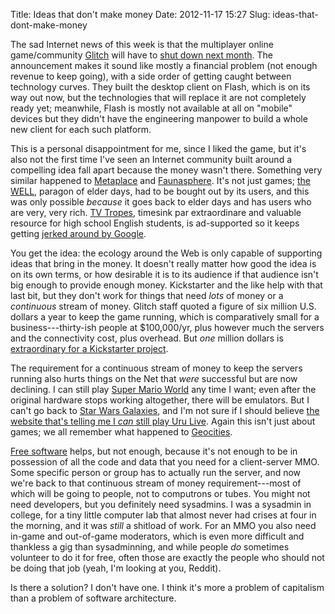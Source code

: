 Title: Ideas that don't make money
Date: 2012-11-17 15:27
Slug: ideas-that-dont-make-money

The sad Internet news of this week is that the multiplayer online
game/community [Glitch](http://www.glitchthegame.com/) will have to
[shut down next month](http://www.glitchthegame.com/closing/). The
announcement makes it sound like mostly a financial problem (not
enough revenue to keep going), with a side order of getting caught
between technology curves.  They built the desktop client on Flash,
which is on its way out now, but the technologies that will replace it
are not completely ready yet; meanwhile, Flash is mostly not available
at all on "mobile" devices but they didn't have the engineering
manpower to build a whole new client for each such platform.

This is a personal disappointment for me, since I liked the game, but
it's also not the first time I've seen an Internet community built
around a compelling idea fall apart because the money wasn't there.
Something very similar happened to
[Metaplace](http://www.raphkoster.com/2009/12/21/metaplace-com-closing/)
and
[Faunasphere](http://massively.joystiq.com/2011/02/20/faunasphere-shutting-down-on-march-15th/).
It's not just games; [the WELL](http://www.well.com/), paragon of
elder days, had to be bought out by its users, and this was only
possible *because* it goes back to elder days and has users who are
very, very rich. [TV Tropes](http://tvtropes.org/), timesink par
extraordinare and valuable resource for high school English students,
is ad-supported so it keeps getting
[jerked around by Google](http://tvtropes.org/pmwiki/posts.php?discussion=13344112380A34560100&page=1).

You get the idea: the ecology around the Web is only capable of
supporting ideas that bring in the money. It doesn't really matter how
good the idea is on its own terms, or how desirable it is to its
audience if that audience isn't big enough to provide enough money.
Kickstarter and the like help with that last bit, but they don't work
for things that need *lots* of money or a *continuous* stream of
money. Glitch staff quoted a figure of six million U.S. dollars a year
to keep the game running, which is comparatively small for a
business---thirty-ish people at $100,000/yr, plus however much the
servers and the connectivity cost, plus overhead. But *one* million
dollars is
[extraordinary for a Kickstarter project](https://www.kickstarter.com/discover/most-funded).

The requirement for a continuous stream of money to keep the servers
running also hurts things on the Net that *were* successful but are
now declining. I can still play
[Super Mario World](http://www.mariowiki.com/Super_Mario_World) any
time I want; even after the original hardware stops working
altogether, there will be emulators. But I can't go back to
[Star Wars Galaxies](https://en.wikipedia.org/wiki/Star_Wars_Galaxies),
and I'm not sure if I should believe
[the website that's telling me I *can* still play Uru Live](http://mystonline.com/en/play/).
Again this isn't just about games; we all remember what happened to
[Geocities](http://archive.org/web/geocities.php).

[Free software](https://www.gnu.org/philosophy/free-sw.html) helps,
but not enough, because it's not enough to be in possession of all the
code and data that you need for a client-server MMO. Some specific
person or group has to actually run the server, and now we're back to
that continuous stream of money requirement---most of which will be
going to people, not to computrons or tubes. You might not need
developers, but you definitely need sysadmins. I was a sysadmin in
college, for a tiny little computer lab that almost never had crises
at four in the morning, and it was *still* a shitload of work. For an
MMO you also need in-game and out-of-game moderators, which is even
more difficult and thankless a gig than sysadminning, and while people
*do* sometimes volunteer to do it for free, often those are exactly
the people who should not be doing that job (yeah, I'm looking at you,
Reddit).

Is there a solution? I don't have one. I think it's more a problem of
capitalism than a problem of software architecture.
